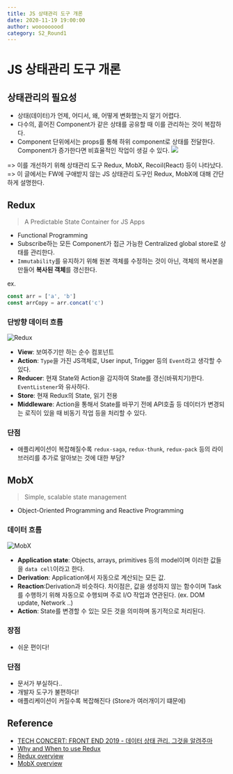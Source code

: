 ```yaml
---
title: JS 상태관리 도구 개론
date: 2020-11-19 19:00:00
author: wooooooood
category: S2_Round1
---
```


# JS 상태관리 도구 개론
## 상태관리의 필요성
- 상태(데이터)가 언제, 어디서, 왜, 어떻게 변화했는지 알기 어렵다.
- 다수의, 흩어진 Component가 같은 상태를 공유할 때 이를 관리하는 것이 복잡하다.
- Component 단위에서는 props를 통해 하위 component로 상태를 전달한다. Component가 증가한다면 비효율적인 작업이 생길 수 있다.
![](https://miro.medium.com/max/375/1*GF62GAlhWKkSRd4uksoIkA.jpeg)

=> 이를 개선하기 위해 상태관리 도구 Redux, MobX, Recoil(React) 등이 나타났다.  
=> 이 글에서는 FW에 구애받지 않는 JS 상태관리 도구인 Redux, MobX에 대해 간단하게 설명한다.

## Redux
> A Predictable State Container for JS Apps
- Functional Programming
- Subscribe하는 모든 Component가 접근 가능한 Centralized global store로 상태를 관리한다.
- `Immutability`를 유지하기 위해 원본 객체를 수정하는 것이 아닌, 객체의 복사본을 만들어 **복사된 객체**를 갱신한다.

ex.
```js
const arr = ['a', 'b']
const arrCopy = arr.concat('c')
```

### 단방향 데이터 흐름
![Redux](https://postfiles.pstatic.net/MjAyMDAzMDhfMTQ2/MDAxNTgzNjMzNTQwNjUy.PXwD1gycPobFP3-IS7eiwI71_nk-ODsRk8KGiQJoU9cg.tPkdDd6GPW_gp6Uwt0l6oqkimD9Sn2kQIPNx2w_9o-0g.PNG.wj8606/JYrQR.png?type=w773)
- **View**: 보여주기만 하는 순수 컴포넌트
- **Action**: `Type`을 가진 JS객체로, User input, Trigger 등의 `Event`라고 생각할 수 있다.
- **Reducer**: 현재 State와 Action을 감지하여 State를 갱신(바꿔치기)한다. `EventListener`와 유사하다.
- **Store**: 현재 Redux의 State, 읽기 전용
- **Middleware**: Action을 통해서 State를 바꾸기 전에 API호출 등 데이터가 변경되는 로직이 있을 때 비동기 작업 등을 처리할 수 있다.

### 단점
- 애플리케이션이 복잡해질수록 `redux-saga`, `redux-thunk`, `redux-pack` 등의 라이브러리를 추가로 알아보는 것에 대한 부담?

## MobX
> Simple, scalable state management
- Object-Oriented Programming and Reactive Programming

### 데이터 흐름
![MobX](https://mobx.js.org/assets/getting-started-assets/overview.png)
- **Application state**: Objects, arrays, primitives 등의 model이며 이러한 값들을 `data cell`이라고 한다.
- **Derivation**: Application에서 자동으로 계산되는 모든 값.
- **Reaction**:Derivation과 비슷하다. 차이점은, 값을 생성하지 않는 함수이며 Task를 수행하기 위해 자동으로 수행되며 주로 I/O 작업과 연관된다. (ex. DOM update, Network ..) 
- **Action**: State를 변경할 수 있는 모든 것을 의미하며 동기적으로 처리된다.

### 장점
- 쉬운 편이다!

### 단점
- 문서가 부실하다..
- 개발자 도구가 불편하다!
- 애플리케이션이 커질수록 복잡해진다 (Store가 여러개이기 떄문에)

## Reference
- [TECH CONCERT: FRONT END 2019 - 데이터 상태 관리. 그것을 알려주마](https://www.youtube.com/watch?v=o4meZ7MRd5o&feature=youtu.be)
- [Why and When to use Redux](https://blog.usejournal.com/why-and-when-to-use-redux-b57f7dae9269)
- [Redux overview](https://redux.js.org/tutorials/essentials/part-1-overview-concepts)
- [MobX overview](https://mobx.js.org/getting-started)
